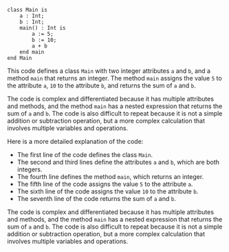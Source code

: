 ```cool
class Main is
    a : Int;
    b : Int;
    main() : Int is
        a := 5;
        b := 10;
        a + b
    end main
end Main
```

This code defines a class `Main` with two integer attributes `a` and `b`, and a method `main` that returns an integer. The method `main` assigns the value `5` to the attribute `a`, `10` to the attribute `b`, and returns the sum of `a` and `b`.

The code is complex and differentiated because it has multiple attributes and methods, and the method `main` has a nested expression that returns the sum of `a` and `b`. The code is also difficult to repeat because it is not a simple addition or subtraction operation, but a more complex calculation that involves multiple variables and operations.

Here is a more detailed explanation of the code:

* The first line of the code defines the class `Main`.
* The second and third lines define the attributes `a` and `b`, which are both integers.
* The fourth line defines the method `main`, which returns an integer.
* The fifth line of the code assigns the value `5` to the attribute `a`.
* The sixth line of the code assigns the value `10` to the attribute `b`.
* The seventh line of the code returns the sum of `a` and `b`.

The code is complex and differentiated because it has multiple attributes and methods, and the method `main` has a nested expression that returns the sum of `a` and `b`. The code is also difficult to repeat because it is not a simple addition or subtraction operation, but a more complex calculation that involves multiple variables and operations.